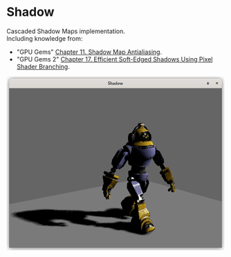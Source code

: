 # Shadow

Cascaded Shadow Maps implementation.\
Including knowledge from:
* "GPU Gems" [Chapter 11. Shadow Map Antialiasing](https://developer.nvidia.com/gpugems/gpugems/part-ii-lighting-and-shadows/chapter-11-shadow-map-antialiasing).
* "GPU Gems 2" [Chapter 17. Efficient Soft-Edged Shadows Using Pixel Shader Branching](https://developer.nvidia.com/gpugems/gpugems2/part-ii-shading-lighting-and-shadows/chapter-17-efficient-soft-edged-shadows-using).

![screenshot](misc/screenshot.png)
